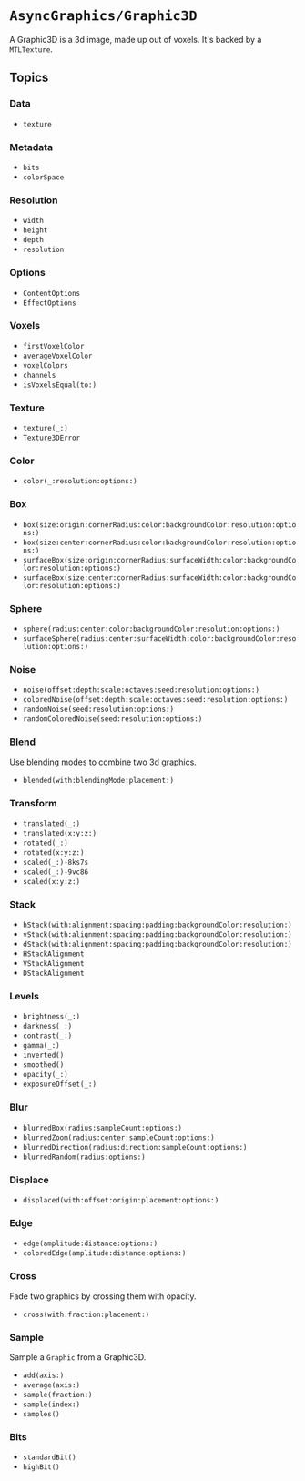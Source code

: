 # ``AsyncGraphics/Graphic3D``

A Graphic3D is a 3d image, made up out of voxels. It's backed by a `MTLTexture`. 

## Topics

### Data

- ``texture``

### Metadata

- ``bits``
- ``colorSpace``

### Resolution

- ``width``
- ``height``
- ``depth``
- ``resolution``

### Options

- ``ContentOptions``
- ``EffectOptions``

### Voxels

- ``firstVoxelColor``
- ``averageVoxelColor``
- ``voxelColors``
- ``channels``
- ``isVoxelsEqual(to:)``

### Texture

- ``texture(_:)``
- ``Texture3DError``

### Color

- ``color(_:resolution:options:)``

### Box

- ``box(size:origin:cornerRadius:color:backgroundColor:resolution:options:)``
- ``box(size:center:cornerRadius:color:backgroundColor:resolution:options:)``
- ``surfaceBox(size:origin:cornerRadius:surfaceWidth:color:backgroundColor:resolution:options:)``
- ``surfaceBox(size:center:cornerRadius:surfaceWidth:color:backgroundColor:resolution:options:)``

### Sphere

- ``sphere(radius:center:color:backgroundColor:resolution:options:)``
- ``surfaceSphere(radius:center:surfaceWidth:color:backgroundColor:resolution:options:)``

### Noise
- ``noise(offset:depth:scale:octaves:seed:resolution:options:)``
- ``coloredNoise(offset:depth:scale:octaves:seed:resolution:options:)``
- ``randomNoise(seed:resolution:options:)``
- ``randomColoredNoise(seed:resolution:options:)``

### Blend

Use blending modes to combine two 3d graphics.

- ``blended(with:blendingMode:placement:)``

### Transform

- ``translated(_:)``
- ``translated(x:y:z:)``
- ``rotated(_:)``
- ``rotated(x:y:z:)``
- ``scaled(_:)-8ks7s``
- ``scaled(_:)-9vc86``
- ``scaled(x:y:z:)``

### Stack

- ``hStack(with:alignment:spacing:padding:backgroundColor:resolution:)``
- ``vStack(with:alignment:spacing:padding:backgroundColor:resolution:)``
- ``dStack(with:alignment:spacing:padding:backgroundColor:resolution:)``
- ``HStackAlignment``
- ``VStackAlignment``
- ``DStackAlignment``

### Levels

- ``brightness(_:)``
- ``darkness(_:)``
- ``contrast(_:)``
- ``gamma(_:)``
- ``inverted()``
- ``smoothed()``
- ``opacity(_:)``
- ``exposureOffset(_:)``

### Blur

- ``blurredBox(radius:sampleCount:options:)``
- ``blurredZoom(radius:center:sampleCount:options:)``
- ``blurredDirection(radius:direction:sampleCount:options:)``
- ``blurredRandom(radius:options:)``

### Displace

- ``displaced(with:offset:origin:placement:options:)``

### Edge

- ``edge(amplitude:distance:options:)``
- ``coloredEdge(amplitude:distance:options:)``

### Cross

Fade two graphics by crossing them with opacity.

- ``cross(with:fraction:placement:)``

### Sample

Sample a ``Graphic`` from a Graphic3D.

- ``add(axis:)``
- ``average(axis:)``
- ``sample(fraction:)``
- ``sample(index:)``
- ``samples()``

### Bits

- ``standardBit()``
- ``highBit()``
